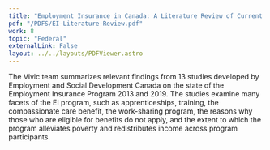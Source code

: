 ```yaml
---
title: "Employment Insurance in Canada: A Literature Review of Current Internal Government Studies"
pdf: "/PDFS/EI-Literature-Review.pdf"
work: 8
topic: "Federal"
externalLink: False
layout: ../../layouts/PDFViewer.astro
---
```


The Vivic team summarizes relevant findings from 13 studies developed by Employment
and Social Development Canada on the state of the Employment Insurance Program 2013
and 2019. The studies examine many facets of the EI program, such as apprenticeships,
training, the compassionate care benefit, the work-sharing program, the reasons why
those who are eligible for benefits do not apply, and the extent to which the program
alleviates poverty and redistributes income across program participants.
